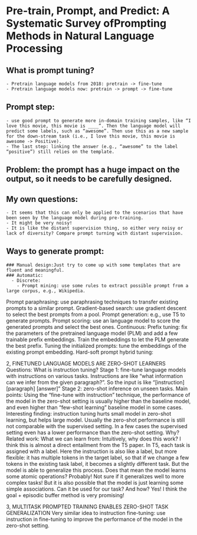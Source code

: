 # Pre-train, Prompt, and Predict: A Systematic Survey ofPrompting Methods in Natural Language Processing
  ## What is prompt tuning?
    - Pretrain language models from 2018: pretrain -> fine-tune
    - Pretrain language models now: pretrain -> prompt -> fine-tune
  ## Prompt step: 
    - use good prompt to generate more in-domain training samples, like “I love this movie, this movie is ____”. Then the language model will predict some labels, such as “awesome”. Then use this as a new sample for the down-stream task (i.e., I love this movie, this movie is awesome -> Positive). 
    - The last step: linking the answer (e.g., “awesome” to the label “positive”) still relies on the template. 
  ## Problem: the prompt has a huge impact on the output, so it needs to be carefully designed. 
  ## My own questions:
    - It seems that this can only be applied to the scenarios that have been seen by the language model during pre-training. 
    - It might be very noisy!
    - It is like the distant supervision thing, so either very noisy or lack of diversity? Compare prompt turning with distant supervision. 
  ## Ways to generate prompt:
    ### Manual design:Just try to come up with some templates that are fluent and meaningful. 
    ### Automatic:
      - Discrete:
        - Prompt mining: use some rules to extract possible prompt from a large corpus, e.g., Wikipedia. 
Prompt paraphrasing: use paraphrasing techniques to transfer existing prompts to a similar prompt. 
Gradient-based search: use gradient descent to select the best prompts from a pool. 
Prompt generation: e.g., use T5 to generate prompts. 
Prompt scoring: use an language model to score the generated prompts and select the best ones. 
Continuous:
Prefix tuning: fix the parameters of the pretrained language model (PLM) and add a few trainable prefix embeddings. Train the embeddings to let the PLM generate the best prefix.
Tuning the initialized prompts: tune the embeddings of the existing prompt embedding. 
Hard-soft prompt hybrid tuning: 

2, FINETUNED LANGUAGE MODELS ARE ZERO-SHOT LEARNERS
Questions: 
What is instruction tuning? 
Stage 1: fine-tune language models with instructions on various tasks. Instructions are like “what information can we infer from the given paragraph?”. So the input is like “[instruction] [paragraph] [answer]”
Stage 2: zero-shot inference on unseen tasks. 
Main points: 
Using the “fine-tune with instruction” technique, the performance of the model in the zero-shot setting is usually higher than the baseline model, and even higher than “few-shot learning” baseline model in some cases. 
Interesting finding: instruction tuning hurts small model in zero-shot learning, but helps large model. 
Usually the zero-shot performance is still not comparable with the supervised setting. 
In a few cases the supervised setting even has a lower performance than the zero-shot setting. Why? 
Related work: 
What we can learn from: 
Intuitively, why does this work? 
I think this is almost a direct entailment from the T5 paper. In T5, each task is assigned with a label. Here the instruction is also like a label, but more flexible: it has multiple tokens in the target label, so that if we change a few tokens in the existing task label, it becomes a slightly different task. But the model is able to generalize this process. 
Does that mean the model learns some atomic operations? Probably! Not sure if it generalizes well to more complex tasks! But it is also possible that the model is just learning some simple associations. 
Can it be used for our task? And how? 
Yes! I think the goal + episodic buffer method is very promising!


3, MULTITASK PROMPTED TRAINING ENABLES ZERO-SHOT TASK GENERALIZATION
Very similar idea to instruction fine-tuning: use instruction in fine-tuning to improve the performance of the model in the zero-shot setting. 
